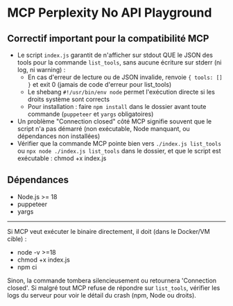 # MCP Perplexity No API Playground

## Correctif important pour la compatibilité MCP

- Le script `index.js` garantit de n'afficher sur stdout QUE le JSON des tools pour la commande `list_tools`, sans aucune écriture sur stderr (ni log, ni warning) :
  - En cas d'erreur de lecture ou de JSON invalide, renvoie `{ tools: [] }` et exit 0 (jamais de code d'erreur pour list_tools)
  - Le shebang `#!/usr/bin/env node` permet l'exécution directe si les droits système sont corrects
  - Pour installation : faire `npm install` dans le dossier avant toute commande (`puppeteer` et `yargs` obligatoires)
- Un problème "Connection closed" côté MCP signifie souvent que le script n'a pas démarré (non exécutable, Node manquant, ou dépendances non installées)
- Vérifier que la commande MCP pointe bien vers `./index.js list_tools` ou `npx node ./index.js list_tools` dans le dossier, et que le script est exécutable :
    chmod +x index.js

## Dépendances
- Node.js >= 18
- puppeteer
- yargs

---

Si MCP veut exécuter le binaire directement, il doit (dans le Docker/VM cible) :

- node -v >=18
- chmod +x index.js
- npm ci

Sinon, la commande tombera silencieusement ou retournera 'Connection closed'.
Si malgré tout MCP refuse de répondre sur `list_tools`, vérifier les logs du serveur pour voir le détail du crash (npm, Node ou droits).